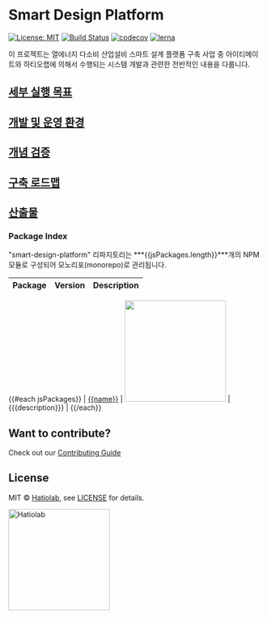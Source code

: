 [comment]: # 'NOTE: This file is generated and should not be modify directly. Update `templates/ROOT_README.hbs.md` instead'

# Smart Design Platform

[![License: MIT](https://img.shields.io/badge/License-MIT-green.svg)](LICENSE.md)
[![Build Status](https://travis-ci.org/hatiolab/smart-design-platform.svg?branch=master)](https://travis-ci.org/hatiolab/smart-design-platform)
[![codecov](https://codecov.io/gh/hatiolab/smart-design-platform/branch/master/graph/badge.svg)](https://codecov.io/gh/hatiolab/smart-design-platform)
[![lerna](https://img.shields.io/badge/maintained%20with-lerna-cc00ff.svg)](https://lernajs.io/)

이 프로젝트는 열에너지 다소비 산업설비 스마트 설계 플랫폼 구축 사업 중 아이티메이트와 하티오랩에 의해서 수행되는 시스템 개발과 관련한 전반적인 내용을 다룹니다.

## [세부 실행 목표](./docs/concept.md)

## [개발 및 운영 환경](./docs/devops)

## [개념 검증](./docs/poc)

## [구축 로드맵](./docs/roadmap)

## [산출물](./docs/artifacts)

### Package Index

"smart-design-platform" 리파지토리는 ***{{jsPackages.length}}***개의 NPM 모듈로 구성되어 모노리포(monorepo)로 관리됩니다.

| Package | Version | Description |
| ------- | ------- | ----------- |
{{#each jsPackages}}
| [{{name}}](packages/{{name}}) | <a href="https://badge.fury.io/js/%40smart-design-platform%2F{{name}}"><img src="https://badge.fury.io/js/%40smart-design-platform%2F{{name}}.svg" width="200px" /></a> | {{{description}}} |
{{/each}}

## Want to contribute?

Check out our [Contributing Guide](./.github/CONTRIBUTING.md)

## License

MIT &copy; [Hatiolab](https://www.hatiolab.com/), see [LICENSE](LICENSE.md) for details.

<a href="http://www.hatiolab.com/"><img src="https://www.hatiolab.com/assets/img/logo.png" alt="Hatiolab" width="200" /></a>
